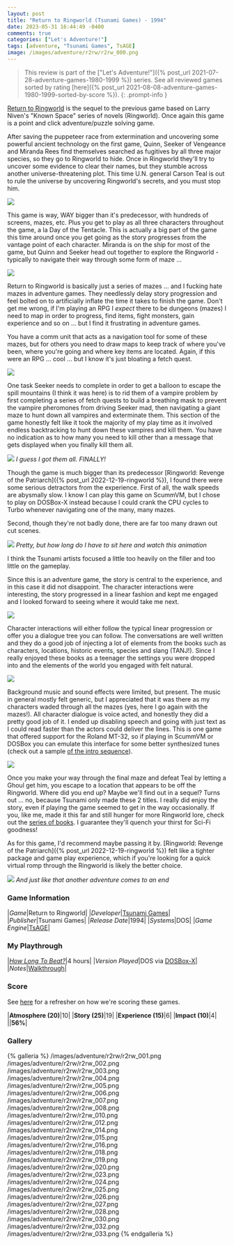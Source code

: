 ```yaml
---
layout: post
title: "Return to Ringworld (Tsunami Games) - 1994"
date: 2023-05-31 16:44:49 -0400
comments: true
categories: ["Let's Adventure!"]
tags: [adventure, "Tsunami Games", TsAGE]
image: /images/adventure/r2rw/r2rw_000.png
---
```

> This review is part of the ["Let's Adventure!"]({% post_url 2021-07-28-adventure-games-1980-1999 %}) series. See all reviewed games sorted by rating [here]({% post_url 2021-08-08-adventure-games-1980-1999-sorted-by-score %}).
{: .prompt-info }

[Return to Ringworld](https://wiki.scummvm.org/index.php/Return_to_Ringworld) is the sequel to the previous game based on Larry Niven's "Known Space" series of novels (Ringworld). Once again this game is a point and click adventure/puzzle solving game.

After saving the puppeteer race from extermination and uncovering some powerful ancient technology on the first game, Quinn, Seeker of Vengeance and Miranda Rees find themselves searched as fugitives by all three major species, so they go to Ringworld to hide. Once in Ringworld they'll try to uncover some evidence to clear their names, but they stumble across another universe-threatening plot. This time U.N. general Carson Teal is out to rule the universe by uncovering Ringworld's secrets, and you must stop him.

![](/images/adventure/r2rw/r2rw_017.png)

This game is way, WAY bigger than it's predecessor, with hundreds of screens, mazes, etc. Plus you get to play as all three characters throughout the game, a la Day of the Tentacle. This is actually a big part of the game this time around once you get going as the story progresses from the vantage point of each character. Miranda is on the ship for most of the game, but Quinn and Seeker head out together to explore the Ringworld - typically to navigate their way through some form of maze ...

![](/images/adventure/r2rw/r2rw_013.png)

Return to Ringworld is basically just a series of mazes ... and I fucking hate mazes in adventure games. They needlessly delay story progression and feel bolted on to artificially inflate the time it takes to finish the game. Don't get me wrong, if I'm playing an RPG I _expect_ there to be dungeons (mazes) I need to map in order to progress, find items, fight monsters, gain experience and so on ... but I find it frustrating in adventure games.

You have a comm unit that acts as a navigation tool for some of these mazes, but for others you need to draw maps to keep track of where you've been, where you're going and where key items are located. Again, if this were an RPG ... cool ... but I know it's just bloating a fetch quest.

![](/images/adventure/r2rw/r2rw_021.png)

One task Seeker needs to complete in order to get a balloon to escape the spill mountains (I think it was here) is to rid them of a vampire problem by first completing a series of fetch quests to build a breathing mask to prevent the vampire pheromones from driving Seeker mad, then navigating a giant maze to hunt down all vampires and exterminate them. This section of the game honestly felt like it took the majority of my play time as it involved endless backtracking to hunt down these vampires and kill them. You have no indication as to how many you need to kill other than a message that gets displayed when you finally kill them all.

![](/images/adventure/r2rw/r2rw_022.png)
_I guess I got them all. FINALLY!_

Though the game is much bigger than its predecessor [Ringworld: Revenge of the Patriarch]({% post_url 2022-12-19-ringworld %}), I found there were some serious detractors from the experience. First of all, the walk speeds are abysmally slow. I know I can play this game on ScummVM, but I chose to play on DOSBox-X instead because I could crank the CPU cycles to Turbo whenever navigating one of the many, many mazes.

Second, though they're not badly done, there are far too many drawn out cut scenes.

![](/images/adventure/r2rw/r2rw_029.png)
_Pretty, but how long do I have to sit here and watch this animation_

I think the Tsunami artists focused a little too heavily on the filler and too little on the gameplay.

Since this is an adventure game, the story is central to the experience, and in this case it did not disappoint. The character interactions were interesting, the story progressed in a linear fashion and kept me engaged and I looked forward to seeing where it would take me next.

![](/images/adventure/r2rw/r2rw_011.png)

Character interactions will either follow the typical linear progression or offer you a dialogue tree you can follow. The conversations are well written and they do a good job of injecting a lot of elements from the books such as characters, locations, historic events, species and slang (TANJ!). Since I really enjoyed these books as a teenager the settings you were dropped into and the elements of the world you engaged with felt natural.

![](/images/adventure/r2rw/r2rw_009.png)

Background music and sound effects were limited, but present. The music in general mostly felt generic, but I appreciated that it was there as my characters waded through all the mazes (yes, here I go again with the mazes!). All character dialogue is voice acted, and honestly they did a pretty good job of it. I ended up disabling speech and going with just text as I could read faster than the actors could deliver the lines. This is one game that offered support for the Roland MT-32, so if playing in ScummVM or DOSBox you can emulate this interface for some better synthesized tunes (check out a sample [of the intro sequence](https://www.youtube.com/watch?v=Rajzeyau-Lo)).

![](/images/adventure/r2rw/r2rw_031.png)

Once you make your way through the final maze and defeat Teal by letting a Ghoul get him, you escape to a location that appears to be off the Ringworld. Where did you end up? Maybe we'll find out in a sequel? Turns out ... no, because Tsunami only made these 2 titles. I really did enjoy the story, even if playing the game seemed to get in the way occasionally. If you, like me, made it this far and still hunger for more Ringworld lore, check out the [series of books](https://en.wikipedia.org/wiki/Ringworld_series). I guarantee they'll quench your thirst for Sci-Fi goodness!

As for this game, I'd recommend maybe passing it by. [Ringworld: Revenge of the Patriarch]({% post_url 2022-12-19-ringworld %}) felt like a tighter package and game play experience, which if you're looking for a quick virtual romp through the Ringworld is likely the better choice.

![](/images/adventure/r2rw/r2rw_034.png)
_And just like that another adventure comes to an end_

### Game Information

|*Game*|Return to Ringworld|
|*Developer*|[Tsunami Games](https://en.wikipedia.org/wiki/Tsunami_Games)|
|*Publisher*|Tsunami Games|
|*Release Date*|1994|
|*Systems*|DOS|
|*Game Engine*|[TsAGE](https://wiki.scummvm.org/index.php/TsAGE)|

### My Playthrough

|[*How Long To Beat?*](https://howlongtobeat.com/game/19610)|4 hours|
|*Version Played*|DOS via [DOSBox-X](https://dosbox-x.com/)|
|*Notes*|[Walkthrough](https://www.walkthroughking.com/text/returntoringworld.aspx)|

### Score

See [here](https://www.alexbevi.com/blog/2021/07/28/adventure-games-1980-1999/#scoring) for a refresher on how we're scoring these games.

|**Atmosphere (20)**|10|
|**Story (25)**|19|
|**Experience (15)**|6|
|**Impact (10)**|4|
||**56%**|

### Gallery

{% galleria %}
/images/adventure/r2rw/r2rw_001.png
/images/adventure/r2rw/r2rw_002.png
/images/adventure/r2rw/r2rw_003.png
/images/adventure/r2rw/r2rw_004.png
/images/adventure/r2rw/r2rw_005.png
/images/adventure/r2rw/r2rw_006.png
/images/adventure/r2rw/r2rw_007.png
/images/adventure/r2rw/r2rw_008.png
/images/adventure/r2rw/r2rw_010.png
/images/adventure/r2rw/r2rw_012.png
/images/adventure/r2rw/r2rw_014.png
/images/adventure/r2rw/r2rw_015.png
/images/adventure/r2rw/r2rw_016.png
/images/adventure/r2rw/r2rw_018.png
/images/adventure/r2rw/r2rw_019.png
/images/adventure/r2rw/r2rw_020.png
/images/adventure/r2rw/r2rw_023.png
/images/adventure/r2rw/r2rw_024.png
/images/adventure/r2rw/r2rw_025.png
/images/adventure/r2rw/r2rw_026.png
/images/adventure/r2rw/r2rw_027.png
/images/adventure/r2rw/r2rw_028.png
/images/adventure/r2rw/r2rw_030.png
/images/adventure/r2rw/r2rw_032.png
/images/adventure/r2rw/r2rw_033.png
{% endgalleria %}